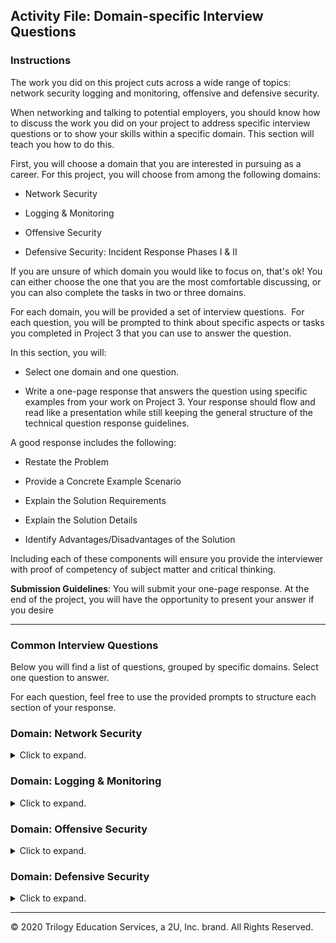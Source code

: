 ## Activity File: Domain-specific Interview Questions 

### Instructions

The work you did on this project cuts across a wide range of topics: network security logging and monitoring, offensive and defensive security.

When networking and talking to potential employers, you should know how to discuss the work you did on your project to address specific interview questions or to show your skills within a specific domain. This section will teach you how to do this.

First, you will choose a domain that you are interested in pursuing as a career. For this project, you will choose from among the following domains:

- Network Security

- Logging & Monitoring

- Offensive Security

- Defensive Security: Incident Response Phases I & II

If you are unsure of which domain you would like to focus on, that's ok! You can either choose the one that you are the most comfortable discussing, or you can also complete the tasks in two or three domains.

For each domain, you will be provided a set of interview questions.  For each question, you will be prompted to think about specific aspects or tasks you completed in Project 3 that you can use to answer the question.

In this section, you will:

- Select one domain and one question.

- Write a one-page response that answers the question using specific examples from your work on Project 3. Your response should flow and read like a presentation while still keeping the general structure of the technical question response guidelines. 


A good response includes the following: 


- Restate the Problem

- Provide a Concrete Example Scenario

- Explain the Solution Requirements

- Explain the Solution Details

- Identify Advantages/Disadvantages of the Solution​

Including each of these components will ensure you provide the interviewer with proof of competency of subject matter and critical thinking. 

**Submission Guidelines​**: You will submit your one-page response. At the end of the project, you will have the opportunity to present your answer if you desire

---

### Common Interview Questions

Below you will find a list of questions, grouped by specific domains. Select one question to answer. 

For each question, feel free to use the provided prompts to structure each section of your response. 

### Domain: Network Security

<details>
<summary> Click to expand. </summary>

#### Question 1:  Faulty Firewall

"Suppose you have a firewall that's supposed to block SSH connections, but instead lets them through. How would you debug it?"

Make sure each section of your response answers the questions laid out below.

1.  Restate the Problem

2.  Provide a Concrete Example Scenario

    -   In Project 3, which machines were on the network?

    -   Which VMs were servers? Which protocol(s) did they serve?

    -   Which VMs were clients? Which servers did they communicate with?

    -   What network access policies were in place?

1.  Explain the Solution Requirements

    -   If one of your Project 3 VMs accepted SSH connections, what would you assume the source of the error is?

    -   Which general configurations would you double-check?

    -   What actions would you take to test that your new configurations are effective?

1.  Explain the Solution Details

    -   Which specific configurations within the faulty VM would you inspect to investigate the problem?

    -   Which specific settings would you check?

    -   How would you attempt to connect to your VMs to test that your fix is effective?

1.  Identify Advantages and Disadvantages of the Solution

    -   Does your solution guarantee that the Project 3 network is now "immune" to all unauthorized access?

    -   What monitoring controls might you add to ensure that you identify any suspicious authentication attempts and/or failures?

#### Question 2: Unsecured Web Server

"Suppose you find a server running HTTP on port 80, despite compliance guidelines requiring encryption in motion. What do you do?"

1.  Restate the Problem

2.  Provide a Concrete Example Scenario

    -   In Project 3, did you have servers running HTTP on port 80? If so, why was it permissible to do so?

    -   In a "real" deployment, which specific machine would you configure differently? How and why?

1.  Explain the Solution Requirements

    -   Why is running HTTP on port 80 problem?

    -   How would you reconfigure a server to serve HTTP traffic safely?

    -   How does this solution fix the problem?

1.  Explain the Solution Details

    -   Which tools and technologies would you use to implement this solution in Project 3?

    -   How would you specifically use these tools to harden your deployment?

1.  Identify Advantages and Disadvantages of the Solution

    -   Will your solution break clients that used to communicate with the server over port 80?

    -   Do you have to do any work to keep this solution running long-term? Or can you simply "set it and forget it?"

</details>

### Domain: Logging & Monitoring

<details>
<summary> Click to expand. </summary>

#### Question 1: Setting Alerts in a New Monitoring System

"How do you determine which alerts to set in a new monitoring system?"

> Note: In Project 3, you configured a series of alerts based on your knowledge of the tactics used to infiltrate the target machine. This question provides an opportunity to explain how you reasoned through configuring their thresholds and metrics.

1.  Restate the Problem

2.  Provide a Concrete Example Scenario

    -   Describe the network provided for Project 3. Identify the VMs on the network and what they do.

    -   Which VMs had public Internet access?

    -   Which VMs did not have public Internet access?

    -   Which VMs do you expect to receive traffic from the Internet, if any?

    -   Which VMs do you expect to receive traffic from the local network, if any?

    -   Which protocols did you observe on the Project 3 network?

1.  Explain the Solution Requirements

    -   Based on the likely origins, sources, and protocols identified above, which kinds of malicious traffic are most likely to appear on the network?

    -   How would you baseline your network to validate your expectations?

    -   For each type of malicious traffic:

        -   Which metric would you set?

        -   What threshold would you set?

        -   Why?

1.  Explain the Solution Details

    -   Which tools in Project 3 did you use to set these alerts?

    -   Which steps did you take to configure them?

1.  Identify Advantages and Disadvantages of the Solution

    -   Are there any malicious circumstances that the alert(s) discussed above do not address?

#### Question 2: Challenges of Collecting Large Amounts of Log Data

"What are the challenges of collecting huge amounts of log data, and how do security analysts deal with them?"

1.  Restate the Problem

2.  Provide a Concrete Example Scenario

    -   In Project 3, when did you deal with log data?

    -   What kind(s) of data did you investigate?

    -   How much data were you dealing with?

    -   What were you looking for?

1.  Explain the Solution Requirements

    -   What information did you need in order to find what you were looking for?

    -   What tools and data does an analyst use to analyze large amounts of log and find this information?

    -   In Project 3, which tools did you use to analyze log data?

1.  Explain the Solution Details

    -   How did you use these tools to find the log data? Which charts, graphs, or other tools were useful for parsing the logs?

1.  Identify Advantages and Disadvantages of the Solution

    -   What kinds of data did you not inspect during Project 3?

    -   Would your process or conclusions change if you had access to this additional data? If so, how?


#### Question 3: Escalating Security Events

How do you determine if a given security event or alert is important enough for escalation?

1.  Restate the Problem

2.  Provide a Concrete Example Scenario

    -   What kinds of alerts did you set in Project 3?

    -   Did these alerts fire as expected when tested?

    -   Which specific test events did you use to generate alerts?

1.  Explain the Solution Requirements

    -   What kind of malicious activity does each alert suggest?

    -   How would you address each kind of malicious activity?

    -   Is this mitigation technique within the scope of a SOC Analyst, or should it be escalated or delegated?

1.  Explain the Solution Details

    -   How did you use Kibana to find this information?

1.  Identify Advantages and Disadvantages of the Solution

    -   In which circumstances would you not escalate an issue?

    -   How would you respond if you learned that a team member "handled" an issue they should have escalated?

</details>

### Domain: Offensive Security

<details>
<summary> Click to expand. </summary>


#### Question 1: Planning an Engagement

"How do you plan and execute an effective offensive engagement?"

1.  Restate the Problem

2.  Provide a Concrete Example Scenario

    -   In Project 3, which VMs were on the network? What was the purpose of each?

    -   Which of these VMs did you have to infiltrate?

    -   What was your goal in infiltrating each VM?

    -   Which tools did you use to perform the infiltration?

    -   What kinds of security measures, if any, were enabled on the network?

1.  Explain the Solution Requirements

    -   How did you identify your targets?

    -   How did you identify vulnerabilities in each target and which did you exploit?

    -   What did you do after infiltrating?

1.  Explain the Solution Details

    -   Which tools and commands did you use to identify your targets and their vulnerabilities?

    -   Which exploits did you use against these vulnerabilities and how did you deliver them?

    -   How did you achieve your goal after infiltration?

1.  Identify Advantages and Disadvantages of the Solution

    -   Were your methods covert or detectable by monitoring solutions?

    -   How could you achieve your goal with greater stealth?

#### Question 2: Engagement Scope

"What is meant by 'engagement scope', and why is it important?"

1.  Restate the Problem

2.  Provide a Concrete Example Scenario

    -   In Project 3, which VMs were on the network? What was the purpose of each?

    -   Which of these VMs did you intend to infiltrate?

    -   By contrast, which of these VMs were out of scope?

1.  Explain the Solution Requirements

    -   Which VMs did you infiltrate during your engagement?

    -   Which VMs did you avoid during your engagement?

    -   What information could you have gathered by infiltrating the out-of-scope VMs?

1.  Explain the Solution Details

    -   Which tools did you use to identify your targets?

    -   Did this tool affect machines other than your target(s)?

    -   Which tools did you use to identify and exploit vulnerabilities?

    -   Did this tool affect machines other than your target(s)?

    -   Do any of your tools, tactics, or procedures have implications for other machines on the network? For example, clients accessing services that you may have modified?

1.  Identify Advantages and Disadvantages of the Solution

    -   Suppose you perform an engagement and only interact with machines that are in scope. Is it nevertheless possible to disrupt machines that are out of scope? If not, explain why not. If so, provide an example.

#### Question 3: Penetrating & Persisting in a Network

What steps would you take to penetrate a network, and what would you do once you've gained access?

1.  Restate the Problem

2.  Provide a Concrete Example Scenario

    -   In Project 3, which VMs were on the network? What was the purpose of each?

    -   Which of these VMs were you intended to infiltrate?

    -   What were your goals in infiltrating these VMs?

1.  Explain the Solution Requirements

    -   Which VMs did you infiltrate during your engagement?

    -   How did you identify vulnerabilities in each target, and which did you exploit?

    -   What did you do after infiltrating?

    -   Once in, what steps did you take to find what you were looking for?

    -   Did you employ stealth techniques? If so, which?

1.  Explain the Solution Details

    -   Which tools did you use to identify your targets?

    -   Which tools did you use to identify and exploit vulnerabilities?

    -   Which tools did you use post-exploitation to find your flags?

1.  Identify Advantages and Disadvantages of the Solution

    -   Suppose you disconnect from the target and learn that you missed a flag:

    -   How would you reconnect to the target?

    -   How can you create a way to reconnect without having to re-exploit the target?

          Note: This is called installing a backdoor.

</details>

### Domain: Defensive Security

<details>
<summary> Click to expand. </summary>


#### Question 1: Intrusion Detection Systems

"What does an intrusion detection system (IDS) do, and how does it do it?"

1.  Restate the Problem

2.  Provide a Concrete Example Scenario

    -   In Project 3, which logging and monitoring systems were in place?

    -   Which kinds of data did these systems collect?

    -   Which kinds of data did these systems not collect?

1.  Explain the Solution Requirements

    -   What did Kibana do while you performed your engagement on Day 1?

    -   What did you use Kibana for on Day 2?

    -   How did Kibana capture the data that it did?

    -   Hint: Provide the names of the specific packages that collect data.

1.  Explain the Solution Details

    -   Did Kibana collect logs from all machines on the network? If not, which machines did not send logs to Kibana?

    -   How could Kibana be configured to capture some of the data that it did not collect?

    -   Which tools did you use to analyze the data: search, queries, dashboards, etc.?

1.  Identify Advantages and Disadvantages of the Solution

    -   Should all machines on a network be subject to monitoring?

    -   How do you decide which metrics to monitor?

#### Question 2: HIDS vs NIDS

"What is the difference between a HIDS and a NIDS? When would Blue Team operatives use one over the other?"

1.  Restate the Problem

2.  Provide a Concrete Example Scenario

    -   In Project 3, which logging and monitoring systems were in place?

    -   Which kinds of data did these systems collect?

    -   Which kinds of data did these systems not collect?

    -   Do these sorts and sources of data make any of these systems a HIDS or NIDS?

1.  Explain the Solution Requirements

    -   What did Kibana do while you performed your engagement on Day 1?

    -   What did you use Kibana for on Day 2?

    -   Which VMs did Kibana collect data from?

1.  Explain the Solution Details

    -   How, specifically, do you know Kibana is a HIDS or NIDS?

    -   How could Kibana be configured to capture some of the data that it did not collect?

    -   Which tools did you use to analyze the data -- search, queries, dashboards, etc.?

1.  Identify Advantages and Disadvantages of the Solution

    -   Can a network have both HIDS and NIDS?

    -   Should a network have both HIDS and NIDS?

    -   When is it appropriate to use a HIDS?

    -   When is it appropriate to use a NIDS?

#### Question 3: Dashboards

Why are dashboards so important for log analysis?

1.  Restate the Problem

2.  Provide a Concrete Example Scenario

    -   In Project 3, which logging and monitoring systems were in place?

    -   Which kinds of data did these systems collect?

    -   Which kinds of data did these systems not collect?

1.  Explain the Solution Requirements

    -   What did you use Kibana for on Day 2? 

    -   What kinds of data did you look for during your analysis?

    -   Which tools did you use to analyze the data -- search, queries, dashboards, etc.?

    -   Relative to the other tools, how much did you use dashboards and why?

1.  Explain the Solution Details

    -   Which dashboards did you use? Give at least three specific examples, including:

    -   The name of the chart

    -   The type of data on the plot axes (e.g., # of Requests vs Time)

    -   What kind of activity it indicates

    -   Recall the first "interesting" dashboard you examined. What stood out? Which dashboard did it lead you to next?

1.  Identify Advantages/Disadvantages of the Solution

    -   Suppose you couldn't use dashboards. Which tools would you use instead?

    -   Which dashboards were most useful?

    -   Describe at least one dashboard you wish you had, but which does not exist.

</details>

---

© 2020 Trilogy Education Services, a 2U, Inc. brand. All Rights Reserved.  

